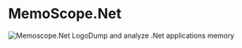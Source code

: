 # MemoScope.Net
![Memoscope.Net Logo](https://raw.githubusercontent.com/fremag/MemoScope.Net/master/MemoScope/Icons/Logos/memoscope_logo.png)Dump and analyze .Net applications memory


